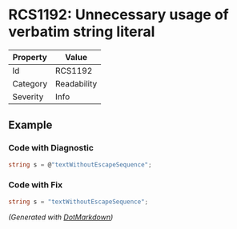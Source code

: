 # RCS1192: Unnecessary usage of verbatim string literal

| Property | Value       |
| -------- | ----------- |
| Id       | RCS1192     |
| Category | Readability |
| Severity | Info        |

## Example

### Code with Diagnostic

```csharp
string s = @"textWithoutEscapeSequence";
```

### Code with Fix

```csharp
string s = "textWithoutEscapeSequence";
```


*\(Generated with [DotMarkdown](http://github.com/JosefPihrt/DotMarkdown)\)*